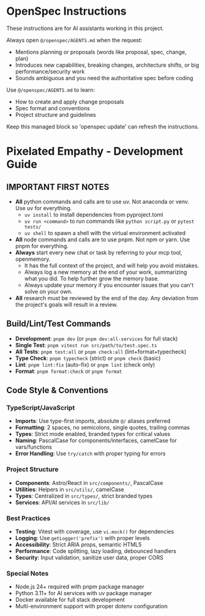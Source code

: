 <!-- OPENSPEC:START -->
# OpenSpec Instructions

These instructions are for AI assistants working in this project.

Always open `@/openspec/AGENTS.md` when the request:
- Mentions planning or proposals (words like proposal, spec, change, plan)
- Introduces new capabilities, breaking changes, architecture shifts, or big performance/security work
- Sounds ambiguous and you need the authoritative spec before coding

Use `@/openspec/AGENTS.md` to learn:
- How to create and apply change proposals
- Spec format and conventions
- Project structure and guidelines

Keep this managed block so 'openspec update' can refresh the instructions.

<!-- OPENSPEC:END -->

# Pixelated Empathy - Development Guide

## IMPORTANT FIRST NOTES
- **All** python commands and calls are to use uv. Not anaconda or venv. Use uv for everything.
    - `uv install` to install dependencies from pyproject.toml
    - `uv run <command>` to run commands like `python script.py` or `pytest tests/`
    - `uv shell` to spawn a shell with the virtual environment activated
- **All** node commands and calls are to use pnpm. Not npm or yarn. Use pnpm for everything.
- **Always** start every new chat or task by referring to your mcp tool, openmemory.
    - It has the full context of the project, and will help you avoid mistakes.
    - Always log a new memory at the end of your work, summarizing what you did. To help further grow the memory base.
    - Always update your memory if you encounter issues that you can't solve on your own.
- **All** research must be reviewed by the end of the day. Any deviation from the project's goals will result in a review.

## Build/Lint/Test Commands
- **Development**: `pnpm dev` (or `pnpm dev:all-services` for full stack)
- **Single Test**: `pnpm vitest run src/path/to/test.spec.ts`
- **All Tests**: `pnpm test:all` or `pnpm check:all` (lint+format+typecheck)
- **Type Check**: `pnpm typecheck` (strict) or `pnpm check` (basic)
- **Lint**: `pnpm lint:fix` (auto-fix) or `pnpm lint` (check only)
- **Format**: `pnpm format:check` or `pnpm format`

## Code Style & Conventions

### TypeScript/JavaScript
- **Imports**: Use type-first imports, absolute `@/` aliases preferred
- **Formatting**: 2 spaces, no semicolons, single quotes, trailing commas
- **Types**: Strict mode enabled, branded types for critical values
- **Naming**: PascalCase for components/interfaces, camelCase for vars/functions
- **Error Handling**: Use `try/catch` with proper typing for errors

### Project Structure
- **Components**: Astro/React in `src/components/`, PascalCase
- **Utilities**: Helpers in `src/utils/`, camelCase
- **Types**: Centralized in `src/types/`, strict branded types
- **Services**: API/AI services in `src/lib/`

### Best Practices
- **Testing**: Vitest with coverage, use `vi.mock()` for dependencies
- **Logging**: Use `getLogger('prefix')` with proper levels
- **Accessibility**: Strict ARIA props, semantic HTML5
- **Performance**: Code splitting, lazy loading, debounced handlers
- **Security**: Input validation, sanitize user data, proper CORS

### Special Notes
- Node.js 24+ required with pnpm package manager
- Python 3.11+ for AI services with uv package manager
- Docker available for full stack development 
- Multi-environment support with proper dotenv configuration